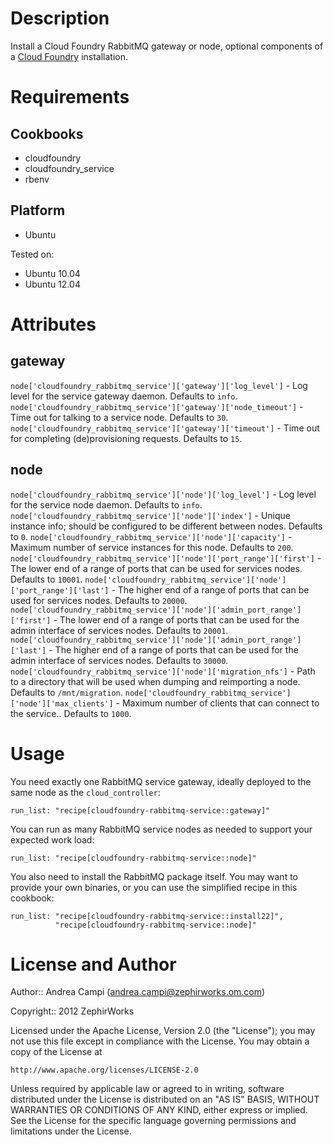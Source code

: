 Description
===========

Install a Cloud Foundry RabbitMQ gateway or node, optional components of a
[Cloud Foundry](http://www.cloudfoundry.org) installation.

Requirements
============

Cookbooks
---------

* cloudfoundry
* cloudfoundry\_service
* rbenv

Platform
--------

* Ubuntu

Tested on:

* Ubuntu 10.04
* Ubuntu 12.04

Attributes
==========

gateway
-------

`node['cloudfoundry_rabbitmq_service']['gateway']['log_level']` - Log level for
the service gateway daemon. Defaults to `info`.
`node['cloudfoundry_rabbitmq_service']['gateway']['node_timeout']` - Time out
for talking to a service node. Defaults to `30`.
`node['cloudfoundry_rabbitmq_service']['gateway']['timeout']` - Time out for
completing (de)provisioning requests. Defaults to `15`.

node
----

`node['cloudfoundry_rabbitmq_service']['node']['log_level']` - Log level for
the service node daemon. Defaults to `info`.
`node['cloudfoundry_rabbitmq_service']['node']['index']` - Unique instance
info; should be configured to be different between nodes. Defaults to `0`.
`node['cloudfoundry_rabbitmq_service']['node']['capacity']` - Maximum number
of service instances for this node. Defaults to `200`.
`node['cloudfoundry_rabbitmq_service']['node']['port_range']['first']` -
The lower end of a range of ports that can be used for services nodes.
Defaults to `10001`.
`node['cloudfoundry_rabbitmq_service']['node']['port_range']['last']` -
The higher end of a range of ports that can be used for services nodes.
Defaults to `20000`.
`node['cloudfoundry_rabbitmq_service']['node']['admin_port_range']['first']` -
The lower end of a range of ports that can be used for the admin interface
of services nodes. Defaults to `20001`.
`node['cloudfoundry_rabbitmq_service']['node']['admin_port_range']['last']` -
The higher end of a range of ports that can be used for the admin interface
of services nodes. Defaults to `30000`.
`node['cloudfoundry_rabbitmq_service']['node']['migration_nfs']` - Path to
a directory that will be used when dumping and reimporting a node. Defaults
to `/mnt/migration`.
`node['cloudfoundry_rabbitmq_service']['node']['max_clients']` - Maximum
number of clients that can connect to the service.. Defaults to `1000`.

Usage
=====

You need exactly one RabbitMQ service gateway, ideally deployed to the same
node as the `cloud_controller`:

    run_list: "recipe[cloudfoundry-rabbitmq-service::gateway]"

You can run as many RabbitMQ service nodes as needed to support your expected
work load:

    run_list: "recipe[cloudfoundry-rabbitmq-service::node]"

You also need to install the RabbitMQ package itself. You may want to provide
your own binaries, or you can use the simplified recipe in this cookbook:

    run_list: "recipe[cloudfoundry-rabbitmq-service::install22]",
              "recipe[cloudfoundry-rabbitmq-service::node]"

License and Author
==================

Author:: Andrea Campi (<andrea.campi@zephirworks.om.com>)

Copyright:: 2012 ZephirWorks

Licensed under the Apache License, Version 2.0 (the "License");
you may not use this file except in compliance with the License.
You may obtain a copy of the License at

    http://www.apache.org/licenses/LICENSE-2.0

Unless required by applicable law or agreed to in writing, software
distributed under the License is distributed on an "AS IS" BASIS,
WITHOUT WARRANTIES OR CONDITIONS OF ANY KIND, either express or implied.
See the License for the specific language governing permissions and
limitations under the License.
